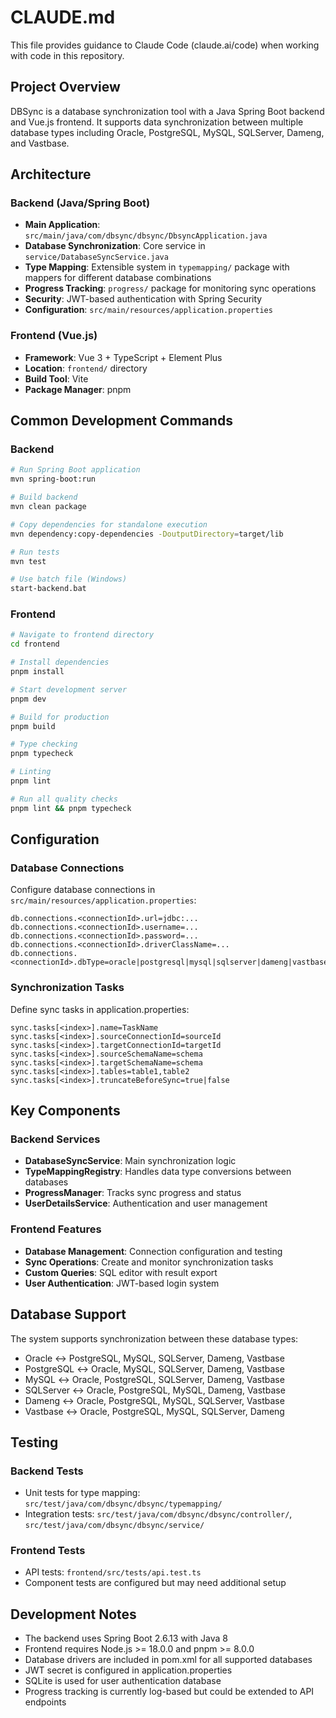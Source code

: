 # CLAUDE.md

This file provides guidance to Claude Code (claude.ai/code) when working with code in this repository.

## Project Overview

DBSync is a database synchronization tool with a Java Spring Boot backend and Vue.js frontend. It supports data synchronization between multiple database types including Oracle, PostgreSQL, MySQL, SQLServer, Dameng, and Vastbase.

## Architecture

### Backend (Java/Spring Boot)
- **Main Application**: `src/main/java/com/dbsync/dbsync/DbsyncApplication.java`
- **Database Synchronization**: Core service in `service/DatabaseSyncService.java`
- **Type Mapping**: Extensible system in `typemapping/` package with mappers for different database combinations
- **Progress Tracking**: `progress/` package for monitoring sync operations
- **Security**: JWT-based authentication with Spring Security
- **Configuration**: `src/main/resources/application.properties`

### Frontend (Vue.js)
- **Framework**: Vue 3 + TypeScript + Element Plus
- **Location**: `frontend/` directory
- **Build Tool**: Vite
- **Package Manager**: pnpm

## Common Development Commands

### Backend
```bash
# Run Spring Boot application
mvn spring-boot:run

# Build backend
mvn clean package

# Copy dependencies for standalone execution
mvn dependency:copy-dependencies -DoutputDirectory=target/lib

# Run tests
mvn test

# Use batch file (Windows)
start-backend.bat
```

### Frontend
```bash
# Navigate to frontend directory
cd frontend

# Install dependencies
pnpm install

# Start development server
pnpm dev

# Build for production
pnpm build

# Type checking
pnpm typecheck

# Linting
pnpm lint

# Run all quality checks
pnpm lint && pnpm typecheck
```

## Configuration

### Database Connections
Configure database connections in `src/main/resources/application.properties`:
```properties
db.connections.<connectionId>.url=jdbc:...
db.connections.<connectionId>.username=...
db.connections.<connectionId>.password=...
db.connections.<connectionId>.driverClassName=...
db.connections.<connectionId>.dbType=oracle|postgresql|mysql|sqlserver|dameng|vastbase
```

### Synchronization Tasks
Define sync tasks in application.properties:
```properties
sync.tasks[<index>].name=TaskName
sync.tasks[<index>].sourceConnectionId=sourceId
sync.tasks[<index>].targetConnectionId=targetId
sync.tasks[<index>].sourceSchemaName=schema
sync.tasks[<index>].targetSchemaName=schema
sync.tasks[<index>].tables=table1,table2
sync.tasks[<index>].truncateBeforeSync=true|false
```

## Key Components

### Backend Services
- **DatabaseSyncService**: Main synchronization logic
- **TypeMappingRegistry**: Handles data type conversions between databases
- **ProgressManager**: Tracks sync progress and status
- **UserDetailsService**: Authentication and user management

### Frontend Features
- **Database Management**: Connection configuration and testing
- **Sync Operations**: Create and monitor synchronization tasks
- **Custom Queries**: SQL editor with result export
- **User Authentication**: JWT-based login system

## Database Support

The system supports synchronization between these database types:
- Oracle ↔ PostgreSQL, MySQL, SQLServer, Dameng, Vastbase
- PostgreSQL ↔ Oracle, MySQL, SQLServer, Dameng, Vastbase  
- MySQL ↔ Oracle, PostgreSQL, SQLServer, Dameng, Vastbase
- SQLServer ↔ Oracle, PostgreSQL, MySQL, Dameng, Vastbase
- Dameng ↔ Oracle, PostgreSQL, MySQL, SQLServer, Vastbase
- Vastbase ↔ Oracle, PostgreSQL, MySQL, SQLServer, Dameng

## Testing

### Backend Tests
- Unit tests for type mapping: `src/test/java/com/dbsync/dbsync/typemapping/`
- Integration tests: `src/test/java/com/dbsync/dbsync/controller/`, `src/test/java/com/dbsync/dbsync/service/`

### Frontend Tests
- API tests: `frontend/src/tests/api.test.ts`
- Component tests are configured but may need additional setup

## Development Notes

- The backend uses Spring Boot 2.6.13 with Java 8
- Frontend requires Node.js >= 18.0.0 and pnpm >= 8.0.0
- Database drivers are included in pom.xml for all supported databases
- JWT secret is configured in application.properties
- SQLite is used for user authentication database
- Progress tracking is currently log-based but could be extended to API endpoints